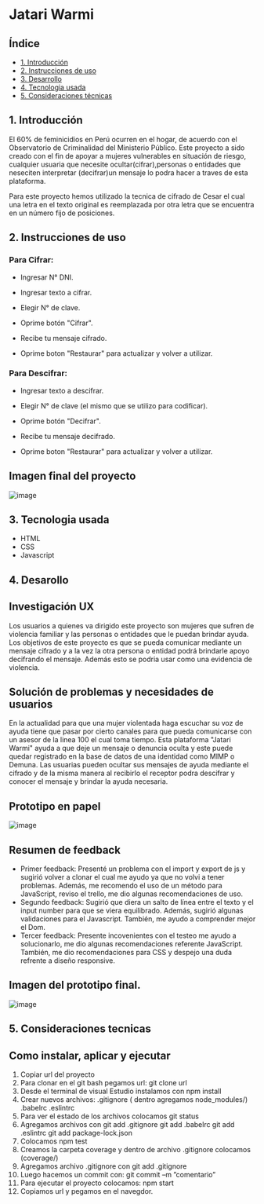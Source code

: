 # Jatari Warmi

## Índice

* [1. Introducción](#1-Introdución)
* [2. Instrucciones de uso](#2-Instruciónes-de-uso)
* [3. Desarrollo](#3-Desarrollo)
* [4. Tecnologia usada](#3-Tecnologia-usada)
* [5. Consideraciones técnicas](#4-Como-Instalar-Aplicar-Ejecutar)


## 1. Introducción

  El 60% de feminicidios en Perú ocurren en el hogar, de acuerdo con el Observatorio de Criminalidad del Ministerio Público. Este proyecto a sido creado con el fin de apoyar a mujeres vulnerables en situación de riesgo, cualquier usuaria que necesite ocultar(cifrar),personas o entidades que neseciten interpretar (decifrar)un mensaje lo podra hacer a traves de esta plataforma.

  Para este proyecto hemos utilizado la tecnica de cifrado de Cesar el cual una letra en el texto original es reemplazada por otra letra que se encuentra en un número fijo de posiciones.

## 2. Instrucciones de uso

### Para Cifrar:

* Ingresar N° DNI.

* Ingresar texto a cifrar.

* Elegir N° de clave.

* Oprime botón "Cifrar".

* Recibe tu mensaje cifrado.

* Oprime boton "Restaurar" para actualizar y volver a utilizar.


### Para Descifrar:

* Ingresar texto a descifrar.

* Elegir N° de clave (el mismo que se utilizo para codificar).

* Oprime botón "Decifrar".

* Recibe tu mensaje decifrado.

* Oprime boton "Restaurar" para actualizar y volver a utilizar.


## Imagen final del proyecto

![image](/src/imagenes/Jatary-Warmi-final.PNG)


## 3. Tecnologia usada

* HTML
* CSS
* Javascript


## 4. Desarollo


## Investigación UX
  Los usuarios a quienes va dirigido este proyecto son mujeres que sufren de violencia familiar y las personas o entidades que  le puedan brindar ayuda.
  Los objetivos de este proyecto es que se pueda comunicar mediante un mensaje  cifrado y a la vez la otra persona o entidad podrá brindarle apoyo decifrando el mensaje. Además esto se podria usar como una evidencia de violencia.

## Solución de problemas y necesidades de usuarios

  En la actualidad para que una mujer violentada haga escuchar su voz de ayuda tiene que pasar por cierto canales para que pueda comunicarse con un asesor de la linea 100 el cual toma tiempo. Esta plataforma "Jatari Warmi" ayuda a que deje un mensaje o denuncia oculta y este puede quedar registrado en la base de datos de una identidad como MIMP o Demuna.
  Las usuarias  pueden ocultar sus mensajes de ayuda mediante el cifrado y de la misma manera al recibirlo el receptor podra descifrar y conocer el mensaje y brindar la ayuda necesaria.

## Prototipo en papel

  ![image](https://i.ibb.co/x3tjfCs/Prototipo-de-papel.jpg)

## Resumen de feedback
  - Primer feedback: Presenté un problema con el import y export de js y sugirió volver a clonar el cual me ayudo ya que no volvi a tener problemas. Además, me recomendo el uso de un método para JavaScript, reviso el trello, me dio algunas recomendaciones de uso.
  - Segundo feedback: Sugirió que diera un salto de línea entre el texto y el input number para que se viera equilibrado. Además, sugirió algunas validaciones para el Javascript. También, me ayudo a comprender mejor el Dom.
  - Tercer feedback: Presente incovenientes con el testeo me ayudo a solucionarlo, me dio algunas recomendaciones referente JavaScript. También, me dio recomendaciones para CSS y despejo una duda refrente a diseño responsive.

## Imagen del prototipo final.

  ![image](https://i.ibb.co/mG9vVNG/Prototipo-Jatari-Warmi.png)


## 5. Consideraciones tecnicas

## Como instalar, aplicar y ejecutar

  1.	Copiar url del proyecto
  2.	Para clonar en el git bash pegamos url: git clone url
  3.	Desde el terminal de visual Estudio instalamos con npm install
  4.	Crear nuevos archivos:
        .gitignore ( dentro agregamos node_modules/)
        .babelrc
        .eslintrc
  5.	Para ver el estado de los archivos colocamos git status
  6.	Agregamos archivos con
      git add .gitignore
      git add .babelrc
      git add .eslintrc
      git add package-lock.json
  7.	Colocamos npm test
  8.	Creamos la carpeta coverage y dentro de archivo .gitignore colocamos (coverage/)
  9.	Agregamos archivo .gitignore con git add .gitignore
  10.	Luego hacemos un commit con: git commit –m ”comentario”
  11.	Para ejecutar el proyecto colocamos: npm start
  12. Copiamos url y pegamos en el navegdor.


